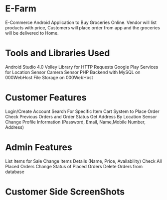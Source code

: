 # E-Farm


E-Commerce Android Application to Buy Groceries Online. Vendor will list products with price, Customers will place order from app and the groceries will be delivered to Home.

# Tools and Libraries Used

Android Studio 4.0
Volley Library for HTTP Requests
Google Play Services for Location Sensor
Camera Sensor
PHP Backend with MySQL on 000WebHost
File Storage on 000WebHost

# Customer Features

Login/Create Account
Search For Specific Item
Cart System to Place Order
Check Previous Orders and Order Status
Get Address By Location Sensor
Change Profile Information (Password, Email, Name,Mobile Number, Address)

# Admin Features

List Items for Sale
Change Items Details (Name, Price, Availability)
Check All Placed Orders
Change Status of Placed Orders
Delete Orders from database

# Customer Side ScreenShots
